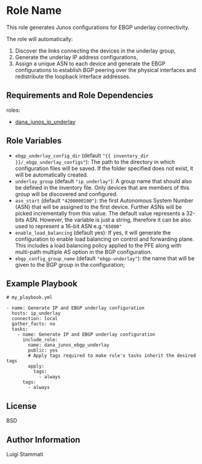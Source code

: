 Role Name
=========

This role generates Junos configurations for EBGP underlay connectivity.

The role will automatically:

1. Discover the links connecting the devices in the underlay group,  
2. Generate the underlay IP address configurations,
3. Assign a unique ASN to each device and generate the EBGP configurations to establish BGP peering over the physical 
interfaces and redistribute the loopback interface addresses.

Requirements and Role Dependencies
----------------------------------

roles:

* [dana_junos_ip_underlay](../dana_junos_ip_underlay/README.md)


Role Variables
--------------

* `ebgp_underlay_config_dir` (default `"{{ inventory_dir }}/_ebgp_underlay_configs"`): The path to
the directory in which configuration files will be saved. If the folder specified does 
not exist, it will be automatically created.
* `underlay_group` (default `"ip_underlay"`): A group name that should also be defined in the inventory file. 
Only devices that are members of this group will be discovered and configured.
* `asn_start` (default `"4200000100"`): the first Autonomous System Number (ASN) that will be assigned to the first 
device. Further ASNs will be picked incrementally from this value. The default value represents a 32-bits ASN. However,
 the variable is just a string, therefore it can be also used to represent a 16-bit ASN e.g.`"65000"`
* `enable_load_balancing` (default yes): If yes, it will generate the configuration to enable load balancing on
 control and forwarding plane. This includes a load balancing policy applied to the PFE along with multi-path multiple 
 AS option in the BGP configuration.
* `ebgp_config_group_name` (default `"ebgp-underlay"`): the name that will be given to the BGP group in the
 configuration;

Example Playbook
----------------

```
# my_playbook.yml

- name: Generate IP and EBGP underlay configuration
  hosts: ip_underlay
  connection: local
  gather_facts: no
  tasks:
    - name: Generate IP and EBGP underlay configuration
      include_role:
        name: dana_junos_ebgp_underlay
        public: yes
        # Apply tags required to make role's tasks inherit the desired tags
        apply:
          tags:
            - always
      tags:
        - always
```


License
-------

BSD

Author Information
------------------

Luigi Stammati